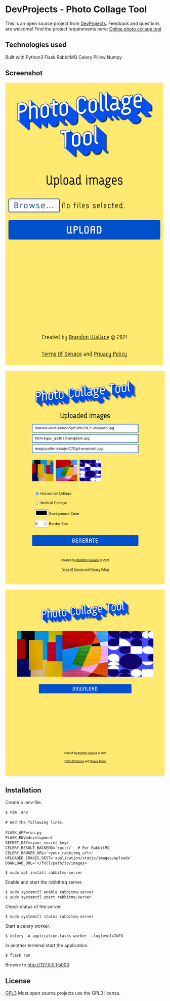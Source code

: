 # DevProjects - Photo Collage Tool

This is an open source project from [DevProjects](http://www.codementor.io/projects). Feedback and questions are welcome!
Find the project requirements here: [Online photo collage tool](https://www.codementor.io/projects/web/online-photo-collage-tool-atx32mwend)

## Technologies used

Built with Python3 Flask RabbitMQ Celery Pillow Numpy

## Screenshot 

![screenshot](screenshot1.png)

![screenshot](screenshot2.png)

![screenshot](screenshot3.png)

## Installation

Create a .env file.
```
$ vim .env

# Add the following lines.

FLASK_APP=run.py
FLASK_ENV=development
SECRET_KEY=<your_secret_key>
CELERY_RESULT_BACKEND='rpc://'  # For RabbitMQ
CELERY_BROKER_URL='<your_rabbitmq_url>'
UPLOADED_IMAGES_DEST='application/static/images/uploads'
DOWNLOAD_URL='</full/path/to/images>'
```

```
$ sudo apt install rabbitmq-server
```

Enable and start the rabbitmq server.

```
$ sudo systemctl enable rabbitmq-server
$ sudo systemctl start rabbitmq-server
```

Check status of the server.

```
$ sudo systemctl status rabbitmq-server
```

Start a celery worker.

```
$ celery -A application.tasks worker --loglevel=INFO
```

In another terminal start the application.

```
$ flask run
```

Browse to http://127.0.0.1:5000


## License

[GPL3](https://choosealicense.com/licenses/gpl-3.0/)
Most open source projects use the GPL3 license.

